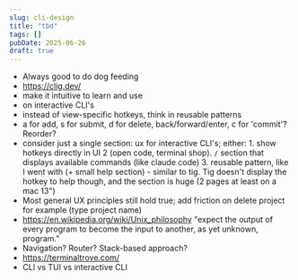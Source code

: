 ```yaml
---
slug: cli-design
title: "tbd"
tags: []
pubDate: 2025-06-26
draft: true
---
```


- Always good to do dog feeding
- https://clig.dev/
- make it intuitive to learn and use
- on interactive CLI's
- instead of view-specific hotkeys, think in reusable patterns
- a for add, s for submit, d for delete, back/forward/enter, c for 'commit'? Reorder?
- consider just a single section: ux for interactive CLI's; either: 1. show hotkeys directly in UI 2 (open code, terminal shop). `/` section that displays available commands (like claude code) 3. reusable pattern, like I went with (+ small help section) - similar to tig. Tig doesn't display the hotkey to help though, and the section is huge (2 pages at least on a mac 13")
- Most general UX principles still hold true; add friction on delete project for example (type project name)
- https://en.wikipedia.org/wiki/Unix_philosophy "expect the output of every program to become the input to another, as yet unknown, program."
- Navigation? Router? Stack-based approach?
- https://terminaltrove.com/
- CLI vs TUI vs interactive CLI
